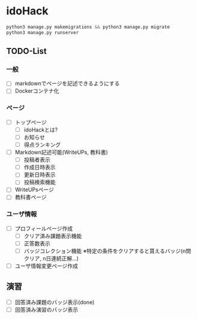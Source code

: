 # idoHack
``` python
python3 manage.py makemigrations && python3 manage.py migrate
python3 manage.py runserver
```

## TODO-List
### 一般
- [ ] markdownでページを記述できるようにする
- [ ] Dockerコンテナ化

### ページ
- [ ] トップページ
    - [ ] idoHackとは?
    - [ ] お知らせ  
    - [ ] 得点ランキング
- [ ] Markdown記述可能(WriteUPs, 教科書)
    - [ ] 投稿者表示
    - [ ] 作成日時表示
    - [ ] 更新日時表示
    - [ ] 投稿検索機能
- [ ] WriteUPsページ
- [ ] 教科書ページ

### ユーザ情報
- [ ] プロフィールページ作成
    - [ ] クリア済み課題表示機能
    - [ ] 正答数表示
    - [ ] バッジコレクション機能
        ※特定の条件をクリアすると貰えるバッジ(n問クリア, n日連続正解...)
- [ ] ユーザ情報変更ページ作成

## 演習
- [ ] 回答済み課題のバッジ表示(done)
- [ ] 回答済み演習のバッジ表示